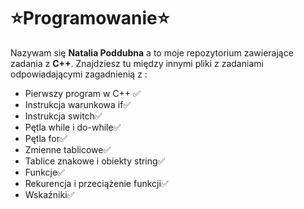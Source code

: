 # ⭐Programowanie⭐
Nazywam się **Natalia Poddubna** a to moje repozytorium zawierające zadania z **C++**. Znajdziesz tu między innymi pliki z zadaniami odpowiadającymi zagadnienią z : 
* Pierwszy program w C++ ✅
* Instrukcja warunkowa if✅
* Instrukcja switch✅
* Pętla while i do-while✅
* Pętla for✅
* Zmienne tablicowe✅
 * Tablice znakowe i obiekty string✅
 * Funkcje✅
* Rekurencja i przeciążenie funkcji✅
*  Wskaźniki✅
